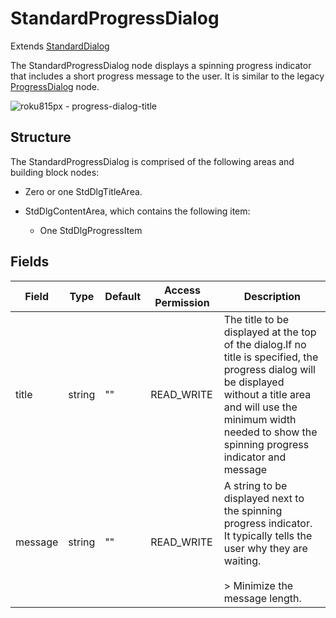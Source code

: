 StandardProgressDialog
======================

Extends [StandardDialog](/docs/references/scenegraph/standard-dialog-framework-nodes/standard-dialog.md "**Standard Dialog**")

The StandardProgressDialog node displays a spinning progress indicator that includes a short progress message to the user. It is similar to the legacy [ProgressDialog](/docs/references/scenegraph/dialog-nodes/progressdialog.md) node.

![roku815px - progress-dialog-title](https://image.roku.com/ZHZscHItMTc2/progress-dialog-title-v2.jpg)

Structure
---------

The StandardProgressDialog is comprised of the following areas and building block nodes:

*   Zero or one StdDlgTitleArea.
*   StdDlgContentArea, which contains the following item:
    
    *   One StdDlgProgressItem

Fields
------

| Field | Type | Default | Access Permission | Description |
| --- | --- | --- | --- | --- |
| title | string | ""  | READ\_WRITE | The title to be displayed at the top of the dialog.If no title is specified, the progress dialog will be displayed without a title area and will use the minimum width needed to show the spinning progress indicator and message |
| message | string | ""  | READ\_WRITE | A string to be displayed next to the spinning progress indicator. It typically tells the user why they are waiting.  <br><br>> Minimize the message length. |